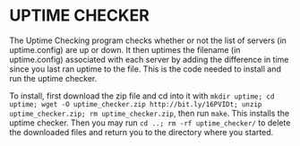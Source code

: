 UPTIME CHECKER
==============

The Uptime Checking program checks whether or not the list of servers (in uptime.config) are up or down. It then uptimes the filename (in uptime.config) associated with each server by adding the difference in time since you last ran uptime to the file. This is the code needed to install and run the uptime checker.

To install, first download the zip file and cd into it with ```mkdir uptime; cd uptime; wget -O uptime_checker.zip http://bit.ly/16PVIDt; unzip uptime_checker.zip; rm uptime_checker.zip```, then run ```make```.
This installs the uptime checker. Then you may run ```cd ..; rm -rf uptime_checker/``` to delete the downloaded files and return you to the directory where you started.
